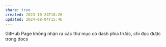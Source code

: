 ```yaml
---
share: true
created: 2023-10-24T18:26
updated: 2024-08-04T15:46
---
```

GitHub Page không nhận ra các thư mục có dash phía trước, chỉ đọc được trong docs